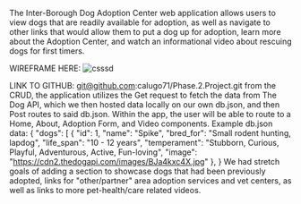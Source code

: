 The Inter-Borough Dog Adoption Center web application allows users to view dogs that are readily available for adoption, as well as navigate to other links that would allow them to put a dog up for adoption, learn more about the Adoption Center, and watch an informational video about rescuing dogs for first timers. 

WIREFRAME HERE:
![csssd](https://user-images.githubusercontent.com/107881028/186776509-f4cbe0ad-910c-420e-a36e-d3b539202ec2.jpeg)



LINK TO GITHUB: git@github.com:calugo71/Phase.2.Project.git
from the CRUD, the application utilizes the Get request to fetch the data from The Dog API, which we then hosted data locally on our own db.json, and then Post routes to said db.json.
Within the app, the user will be able to route to a Home, About, Adoption Form, and Video components. 
Example db.json data: 
    {
  "dogs": [
    {
      "id": 1,
      "name": "Spike",
      "bred_for": "Small rodent hunting, lapdog",
      "life_span": "10 - 12 years",
      "temperament": "Stubborn, Curious, Playful, Adventurous, Active, Fun-loving",
      "image": "https://cdn2.thedogapi.com/images/BJa4kxc4X.jpg"
    },
    }
We had stretch goals of adding a section to showcase dogs that had been previously adopted, links for "other/partner" area adoption services and vet centers, as well as links to more pet-health/care related videos. 

